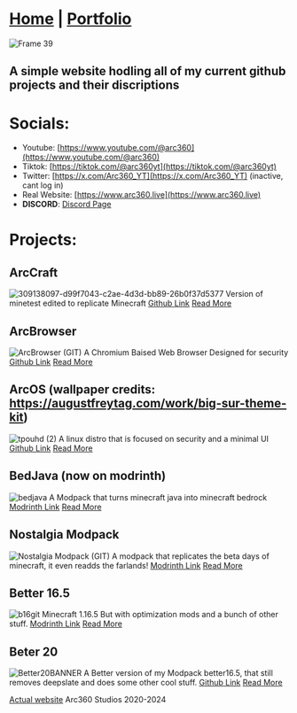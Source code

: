 <link rel="icon" href="assets/img/favicon/SDG_logo.png">

# [Home](https://arc360alt.github.io/arcsite/) | [Portfolio](Portfolio.md)

![Frame 39](https://github.com/arc360alt/arc360.github.io/assets/155182753/407bacc7-f69e-43fb-8af9-777b035166e5)
## A simple website hodling all of my current github projects and their discriptions
# Socials:
- Youtube: [https://www.youtube.com/@arc360](https://www.youtube.com/@arc360)
- Tiktok: [https://tiktok.com/@arc360yt](https://tiktok.com/@arc360yt)
- Twitter: [https://x.com/Arc360_YT](https://x.com/Arc360_YT) (inactive, cant log in)
- Real Website: [https://www.arc360.live](https://www.arc360.live)
- **DISCORD**: [Discord Page](discord.md)
# Projects:
## ArcCraft
![309138097-d99f7043-c2ae-4d3d-bb89-26b0f37d5377](https://github.com/arc360alt/arc360.github.io/assets/155182753/2f3daf02-efdc-4077-ae94-28c309785f4a)
Version of minetest edited to replicate Minecraft [Github Link](https://github.com/arc360alt/ArcCraft) [Read More](project/arccraft.md)

## ArcBrowser
![ArcBrowser (GIT)](https://github.com/arc360alt/arcsite/assets/155182753/a5377ccb-f370-4539-bd9f-6ca53548ff08)
A Chromium Baised Web Browser Designed for security [Github Link](https://github.com/arc360alt/ArcWeb) [Read More](project/arcbrowser.md)

## ArcOS (wallpaper credits: https://augustfreytag.com/work/big-sur-theme-kit)
![tpouhd (2)](https://github.com/user-attachments/assets/f41d1a05-3b96-448f-92de-70a95482d0f7)
A linux distro that is focused on security and a minimal UI [Github Link](https://github.com/arc360alt/ArcOS) [Read More](project/arcos.md)

## BedJava (now on modrinth)
![bedjava](https://github.com/arc360alt/arc360.github.io/assets/155182753/c295562a-fb62-42c2-be6d-ec4fe45d19a8)
A Modpack that turns minecraft java into minecraft bedrock [Modrinth Link](https://modrinth.com/modpack/bedjava) [Read More](project/bedjava.md)

## Nostalgia Modpack
![Nostalgia Modpack (GIT)](https://github.com/arc360alt/arcsite/assets/155182753/77975541-57cd-469e-a73c-e86e86fa4f8f)
A modpack that replicates the beta days of minecraft, it even readds the farlands! [Modrinth Link](https://modrinth.com/modpack/nostalgia-modpack) [Read More](project/nostalgia.md)

## Better 16.5
![b16git](https://github.com/user-attachments/assets/aa2e1399-f4e8-40dd-9992-b7d2d02ef23e)
Minecraft 1.16.5 But with optimization mods and a bunch of other stuff. [Modrinth Link](https://modrinth.com/modpack/better-16.5) [Read More](project/b16.md)

## Beter 20
![Better20BANNER](https://github.com/user-attachments/assets/e3484aba-29ce-4785-b36a-e6d312a34e3d)
A Better version of my Modpack better16.5, that still removes deepslate and does some other cool stuff. [Github Link](https://https://github.com/arc360alt/Better20/) [Read More](NOTDONEYET)

[Actual website](arc360.live) Arc360 Studios 2020-2024
